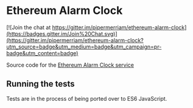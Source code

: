 # Ethereum Alarm Clock

[![Join the chat at https://gitter.im/pipermerriam/ethereum-alarm-clock](https://badges.gitter.im/Join%20Chat.svg)](https://gitter.im/pipermerriam/ethereum-alarm-clock?utm_source=badge&utm_medium=badge&utm_campaign=pr-badge&utm_content=badge)

Source code for the [Ethereum Alarm Clock service](http://www.ethereum-alarm-clock.com/)


## Running the tests

Tests are in the process of being ported over to ES6 JavaScript.
